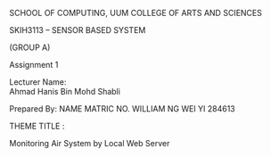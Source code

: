 SCHOOL OF COMPUTING, UUM COLLEGE OF ARTS AND SCIENCES

SKIH3113 – SENSOR BASED SYSTEM
 
(GROUP A)
 
Assignment 1
 
Lecturer Name:  
Ahmad Hanis Bin Mohd Shabli


Prepared By:
NAME	MATRIC NO.
WILLIAM NG WEI YI	284613





THEME TITLE :

Monitoring Air System by Local Web Server
